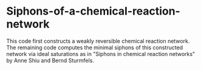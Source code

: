 # Siphons-of-a-chemical-reaction-network
This code first constructs a weakly reversible chemical reaction network. The remaining code computes the minimal siphons of this constructed network via ideal saturations as in "Siphons in chemical reaction networks" by Anne Shiu and Bernd Sturmfels.
